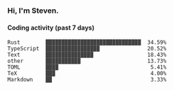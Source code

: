 ### Hi, I'm Steven.

#### Coding activity (past 7 days)
```
Rust        ▓▓▓▓▓▓▓▓▓▓▓▓▓▓▓▓▓▓▓▓▓▓▓▓▓▓▓▓▓▓  34.59%
TypeScript  ▓▓▓▓▓▓▓▓▓▓▓▓▓▓▓▓▓               20.52%
Text        ▓▓▓▓▓▓▓▓▓▓▓▓▓▓▓                 18.43%
other       ▓▓▓▓▓▓▓▓▓▓▓                     13.73%
TOML        ▓▓▓▓                             5.41%
TeX         ▓▓▓                              4.00%
Markdown    ▓▓                               3.33%
```
